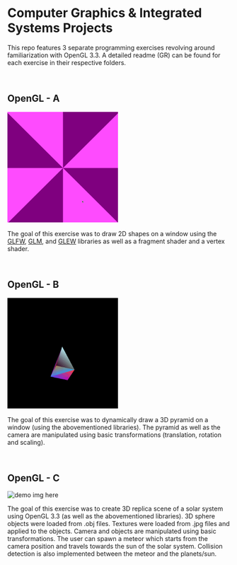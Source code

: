 # Computer Graphics & Integrated Systems Projects

This repo features 3 separate programming exercises revolving around familiarization with OpenGL 3.3. A detailed readme (GR) can be found for each exercise in their respective folders.

<br>

## OpenGL - A

<img alt="demo img here"  src="opengl-a/2d.gif"
width = "250"
height = "250"/>

The goal of this exercise was to draw 2D shapes on a window using the
[GLFW](https://www.glfw.org/), 
[GLM](https://glm.g-truc.net/0.9.9/index.html), and
[GLEW](http://glew.sourceforge.net/) libraries as well as a fragment shader and a vertex shader.
 
 <br>

 ## OpenGL - B

<img alt="demo img here"  src="opengl-b/pyramid.gif"
width = "250"
height = "250"/>

 The goal of this exercise was to dynamically draw a 3D pyramid on a window (using the abovementioned libraries).
 The pyramid as well as the camera are manipulated using basic transformations (translation, rotation and scaling).

<br>

 ## OpenGL - C

<img alt="demo img here"  src="opengl-c/solar-system.gif"
width = "250"
height = "250"/>

 The goal of this exercise was to create 3D replica scene of a solar system using OpenGL 3.3 (as well as the abovementioned libraries). 3D sphere objects were loaded from .obj files. Textures were loaded from .jpg files and applied to the objects. Camera and objects are manipulated using basic transformations. The user can spawn a meteor which starts from the camera position and travels towards the sun of the solar system. Collision detection is also implemented between the meteor and the planets/sun.
